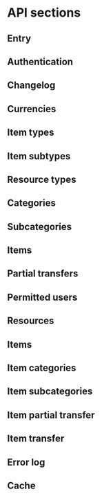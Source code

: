# API sections

## Entry

## Authentication

## Changelog

## Currencies

## Item types

## Item subtypes

## Resource types

## Categories

## Subcategories

## Items

## Partial transfers

## Permitted users

## Resources

## Items

## Item categories

## Item subcategories

## Item partial transfer

## Item transfer

## Error log

## Cache